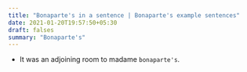 ```yaml
---
title: "Bonaparte's in a sentence | Bonaparte's example sentences"
date: 2021-01-20T19:57:50+05:30
draft: falses
summary: "Bonaparte's"
---
```

- It was an adjoining room to madame `bonaparte's`.
                 
